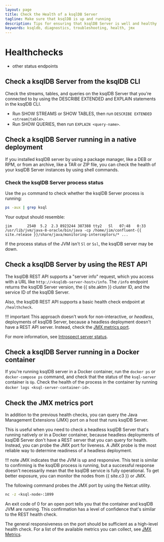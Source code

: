 ```yaml
---
layout: page
title: Check the Health of a ksqlDB Server
tagline: Make sure that ksqlDB is up and running  
description: Tips for ensuring that ksqlDB Server is well and healthy   
keywords: ksqldb, diagnostics, troubleshooting, health, jmx
---
```


# Healthchecks

- other status endpoints

Check a ksqlDB Server from the ksqlDB CLI
-----------------------------------------

Check the streams, tables, and queries on the ksqlDB Server that you're
connected to by using the DESCRIBE EXTENDED and EXPLAIN statements
in the ksqlDB CLI.

-   Run SHOW STREAMS or SHOW TABLES, then run `DESCRIBE EXTENDED <stream|table>`.
-   Run SHOW QUERIES, then run `EXPLAIN <query-name>`.

Check a ksqlDB Server running in a native deployment
----------------------------------------------------

If you installed ksqlDB server by using a package manager, like a DEB or
RPM, or from an archive, like a TAR or ZIP file, you can check the
health of your ksqlDB Server instances by using shell commands.

### Check the ksqlDB Server process status

Use the `ps` command to check whether the ksqlDB Server process is
running:

```bash
ps -aux | grep ksql
```

Your output should resemble:

```
jim       2540  5.2  2.3 8923244 387388 tty2   Sl   07:48   0:33 /usr/lib/jvm/java-8-oracle/bin/java -cp /home/jim/confluent-{{ site.release }}/share/java/monitoring-interceptors/* ...
```

If the process status of the JVM isn't `Sl` or `Ssl`, the ksqlDB server
may be down.

Check a ksqlDB Server by using the REST API
-------------------------------------------

The ksqlDB REST API supports a "server info" request, which you access
with a URL like `http://<ksqldb-server-host>/info`. The `/info` endpoint
returns the ksqlDB Server version, the {{ site.aktm }} cluster ID, and
the service ID of the ksqlDB Server. 

Also, the ksqlDB REST API supports a basic health check endpoint at
`/healthcheck`.

!!! important
	This approach doesn't work for non-interactive, or *headless*,
    deployments of ksqlDB Server, because a headless deployment doesn't have
    a REST API server. Instead, check the [JMX metrics port](#check-the-jmx-metrics-port).

For more information, see
[Introspect server status](../../developer-guide/ksqldb-rest-api/info-endpoint.md).

Check a ksqlDB Server running in a Docker container
---------------------------------------------------

If you're running ksqlDB server in a Docker container, run the
`docker ps` or `docker-compose ps` command, and check that the status of
the `ksql-server` container is `Up`. Check the health of the process in
the container by running `docker logs <ksql-server-container-id>`.

Check the JMX metrics port
--------------------------

In addition to the previous health checks, you can query the Java Management
Extensions (JMX) port on a host that runs ksqlDB Server.

This is useful when you need to check a headless ksqlDB Server that's running
natively or in a Docker container, because headless deployments of ksqlDB Server
don't have a REST server that you can query for health. Instead, you can probe
the JMX port for liveness. A JMX probe is the most reliable way to determine
readiness of a headless deployment.

!!! note
    JMX indicates that the JVM is up and responsive. This test is similar to
    confirming is the ksqlDB process is running, but a successful response
    doesn't necessarily mean that the ksqlDB service is fully operational.
    To get better exposure, you can monitor the nodes from {{ site.c3 }} or JMX.

The following command probes the JMX port by using the Netcat utility.

```bash
nc -z <ksql-node>:1099
```

An exit code of 0 for an open port tells you that the container and ksqlDB JVM
are running. This confirmation has a level of confidence that's similar to the
REST health check.

The general responsiveness on the port should be sufficient as a high-level
health check. For a list of the available metrics you can collect, see
[JMX Metrics](server-config/index.md#jmx-metrics).